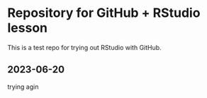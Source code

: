 # Repository for GitHub + RStudio lesson

This is a test repo for trying out RStudio with GitHub.

## 2023-06-20

trying agin
